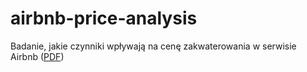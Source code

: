 # airbnb-price-analysis
Badanie, jakie czynniki wpływają na cenę zakwaterowania w serwisie Airbnb ([PDF](https://github.com/thezapalsky/airbnb-price-analysis/blob/master/zapalski_projekt_ekonometria.pdf))

